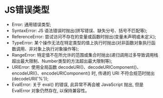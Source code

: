 # JS错误类型
- Error: 通用错误类型;
- SyntaxError: JS 语法错误时抛出(拼写错误、缺失分号、括号不匹配等);
- ReferenceError: 尝试访问不存在的变量或函数时抛出(变量未声明或未定义);
- TypeError: 某个操作无法在特定类型的值上执行时抛出(对非函数对象执行函数调用、非对象上执行对象操作等);
- RangeError: 特定值不在所允许的范围或集合时抛出(递归调用过多导致调用栈超出最大限制、Number类型的方法超出最大限制等);
- URIError: 使用全局函数 decodeURI()、decodeURIComponent()、encodeURI()、encodeURIComponent() 时, 传递的 URI 不符合规范时抛出(decodeURI('%'));
- EvalError: 关于 eval() 的错误, 此异常不再会被 JavaScript 抛出, 但是 EvalError 对象仍然存在, 以保持兼容性。

